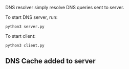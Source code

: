 DNS resolver simply resolve DNS queries sent to server. 

To start DNS server, run: 

    python3 server.py

To start client: 

    python3 client.py

## DNS Cache added to server
